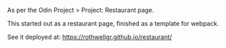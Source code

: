As per the Odin Project > Project: Restaurant page.

This started out as a restaurant page, finished as a template for webpack. 

See it deployed at: https://rothwellgr.github.io/restaurant/
